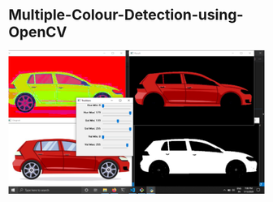 # Multiple-Colour-Detection-using-OpenCV
<img src="result.png" alt="drawing" width="800" float="left"/>
